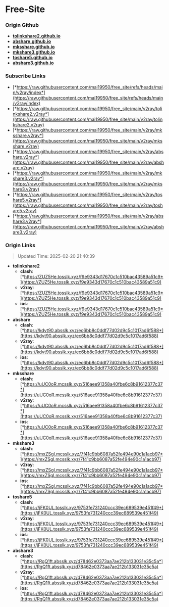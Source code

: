 # Free-Site

### Origin Github

- [**tolinkshare2.github.io**](https://github.com/tolinkshare2/tolinkshare2.github.io)
- [**abshare.github.io**](https://github.com/abshare/abshare.github.io)
- [**mksshare.github.io**](https://github.com/mksshare/mksshare.github.io)
- [**mkshare3.github.io**](https://github.com/mkshare3/mkshare3.github.io)
- [**toshare5.github.io**](https://github.com/toshare5/toshare5.github.io)
- [**abshare3.github.io**](https://github.com/abshare3/abshare3.github.io)

### Subscribe Links

- [*https://raw.githubusercontent.com/mai19950/free_site/refs/heads/main/v2ray/index*](https://raw.githubusercontent.com/mai19950/free_site/refs/heads/main/v2ray/index)
- [*https://raw.githubusercontent.com/mai19950/free_site/main/v2ray/tolinkshare2.v2ray*](https://raw.githubusercontent.com/mai19950/free_site/main/v2ray/tolinkshare2.v2ray)
- [*https://raw.githubusercontent.com/mai19950/free_site/main/v2ray/mksshare.v2ray*](https://raw.githubusercontent.com/mai19950/free_site/main/v2ray/mksshare.v2ray)
- [*https://raw.githubusercontent.com/mai19950/free_site/main/v2ray/abshare.v2ray*](https://raw.githubusercontent.com/mai19950/free_site/main/v2ray/abshare.v2ray)
- [*https://raw.githubusercontent.com/mai19950/free_site/main/v2ray/mkshare3.v2ray*](https://raw.githubusercontent.com/mai19950/free_site/main/v2ray/mkshare3.v2ray)
- [*https://raw.githubusercontent.com/mai19950/free_site/main/v2ray/toshare5.v2ray*](https://raw.githubusercontent.com/mai19950/free_site/main/v2ray/toshare5.v2ray)
- [*https://raw.githubusercontent.com/mai19950/free_site/main/v2ray/abshare3.v2ray*](https://raw.githubusercontent.com/mai19950/free_site/main/v2ray/abshare3.v2ray)

### Origin Links

> Updated Time: 2025-02-20 21:40:39

- **tolinkshare2**
  - **clash**: [*https://ZUZ5He.tosslk.xyz/f9e9343d17670c1c510bac43589a51c9*](https://ZUZ5He.tosslk.xyz/f9e9343d17670c1c510bac43589a51c9)
  - **v2ray**: [*https://ZUZ5He.tosslk.xyz/f9e9343d17670c1c510bac43589a51c9*](https://ZUZ5He.tosslk.xyz/f9e9343d17670c1c510bac43589a51c9)
  - **ios**: [*https://ZUZ5He.tosslk.xyz/f9e9343d17670c1c510bac43589a51c9*](https://ZUZ5He.tosslk.xyz/f9e9343d17670c1c510bac43589a51c9)
- **abshare**
  - **clash**: [*https://kdvt90.absslk.xyz/ec6bb8c0ddf77d02d9c5c1017ad6f588*](https://kdvt90.absslk.xyz/ec6bb8c0ddf77d02d9c5c1017ad6f588)
  - **v2ray**: [*https://kdvt90.absslk.xyz/ec6bb8c0ddf77d02d9c5c1017ad6f588*](https://kdvt90.absslk.xyz/ec6bb8c0ddf77d02d9c5c1017ad6f588)
  - **ios**: [*https://kdvt90.absslk.xyz/ec6bb8c0ddf77d02d9c5c1017ad6f588*](https://kdvt90.absslk.xyz/ec6bb8c0ddf77d02d9c5c1017ad6f588)
- **mksshare**
  - **clash**: [*https://uUC0oR.mcsslk.xyz/516aee91358a40fbe6c8b91612377c37*](https://uUC0oR.mcsslk.xyz/516aee91358a40fbe6c8b91612377c37)
  - **v2ray**: [*https://uUC0oR.mcsslk.xyz/516aee91358a40fbe6c8b91612377c37*](https://uUC0oR.mcsslk.xyz/516aee91358a40fbe6c8b91612377c37)
  - **ios**: [*https://uUC0oR.mcsslk.xyz/516aee91358a40fbe6c8b91612377c37*](https://uUC0oR.mcsslk.xyz/516aee91358a40fbe6c8b91612377c37)
- **mkshare3**
  - **clash**: [*https://mxZSgI.mcsslk.xyz/7f41c9bb6087a52fe494e90c1a1acb97*](https://mxZSgI.mcsslk.xyz/7f41c9bb6087a52fe494e90c1a1acb97)
  - **v2ray**: [*https://mxZSgI.mcsslk.xyz/7f41c9bb6087a52fe494e90c1a1acb97*](https://mxZSgI.mcsslk.xyz/7f41c9bb6087a52fe494e90c1a1acb97)
  - **ios**: [*https://mxZSgI.mcsslk.xyz/7f41c9bb6087a52fe494e90c1a1acb97*](https://mxZSgI.mcsslk.xyz/7f41c9bb6087a52fe494e90c1a1acb97)
- **toshare5**
  - **clash**: [*https://jFK0UL.tosslk.xyz/9753fe731240ccc39ec689539e451f49*](https://jFK0UL.tosslk.xyz/9753fe731240ccc39ec689539e451f49)
  - **v2ray**: [*https://jFK0UL.tosslk.xyz/9753fe731240ccc39ec689539e451f49*](https://jFK0UL.tosslk.xyz/9753fe731240ccc39ec689539e451f49)
  - **ios**: [*https://jFK0UL.tosslk.xyz/9753fe731240ccc39ec689539e451f49*](https://jFK0UL.tosslk.xyz/9753fe731240ccc39ec689539e451f49)
- **abshare3**
  - **clash**: [*https://RgQ1ft.absslk.xyz/d78462e0373aa7ae212b133031e35c5a*](https://RgQ1ft.absslk.xyz/d78462e0373aa7ae212b133031e35c5a)
  - **v2ray**: [*https://RgQ1ft.absslk.xyz/d78462e0373aa7ae212b133031e35c5a*](https://RgQ1ft.absslk.xyz/d78462e0373aa7ae212b133031e35c5a)
  - **ios**: [*https://RgQ1ft.absslk.xyz/d78462e0373aa7ae212b133031e35c5a*](https://RgQ1ft.absslk.xyz/d78462e0373aa7ae212b133031e35c5a)
